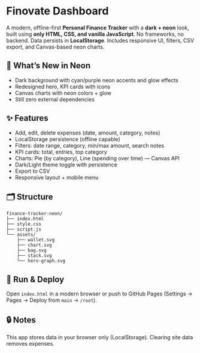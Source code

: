 # Finovate Dashboard

A modern, offline-first **Personal Finance Tracker** with a **dark + neon** look, built using **only HTML, CSS, and vanilla JavaScript**. No frameworks, no backend. Data persists in **LocalStorage**. Includes responsive UI, filters, CSV export, and Canvas-based neon charts.

## 🎨 What’s New in Neon
- Dark background with cyan/purple neon accents and glow effects
- Redesigned hero, KPI cards with icons
- Canvas charts with neon colors + glow
- Still zero external dependencies

## ✨ Features
- Add, edit, delete expenses (date, amount, category, notes)
- LocalStorage persistence (offline capable)
- Filters: date range, category, min/max amount, search notes
- KPI cards: total, entries, top category
- Charts: Pie (by category), Line (spending over time) — Canvas API
- Dark/Light theme toggle with persistence
- Export to CSV
- Responsive layout + mobile menu

## 🗂️ Structure
```
finance-tracker-neon/
├── index.html
├── style.css
├── script.js
└── assets/
    ├── wallet.svg
    ├── chart.svg
    ├── bag.svg
    ├── stack.svg
    └── hero-graph.svg
```

## 🚀 Run & Deploy
Open `index.html` in a modern browser or push to GitHub Pages (Settings → Pages → Deploy from `main` → `/root`).

## 🔒 Notes
This app stores data in your browser only (LocalStorage). Clearing site data removes expenses.
